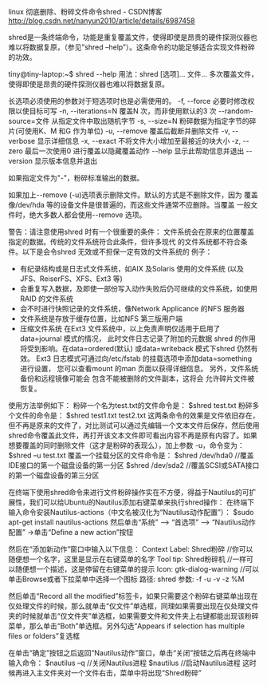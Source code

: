 

linux 彻底删除、粉碎文件命令shred - CSDN博客 
http://blog.csdn.net/nanyun2010/article/details/6987458

shred是一条终端命令，功能是重复覆盖文件，使得即使是昂贵的硬件探测仪器也难以将数据复原，（参见”shred –help”）。这条命令的功能足够适合实现文件粉碎的功效。

 
tiny@tiny-laptop:~$ shred --help
用法：shred [选项]... 文件...
多次覆盖文件，使得即使是昂贵的硬件探测仪器也难以将数据复原。

长选项必须使用的参数对于短选项时也是必需使用的。
  -f, --force 必要时修改权限以使目标可写
  -n, --iterations=N 覆盖N 次，而非使用默认的3 次
      --random-source=文件 从指定文件中取出随机字节
  -s, --size=N 粉碎数据为指定字节的碎片(可使用K、M 和G 作为单位)
  -u, --remove 覆盖后截断并删除文件
  -v, --verbose 显示详细信息
  -x, --exact 不将文件大小增加至最接近的块大小
  -z, --zero 最后一次使用0 进行覆盖以隐藏覆盖动作
      --help 显示此帮助信息并退出
      --version 显示版本信息并退出

如果指定文件为"-"，粉碎标准输出的数据。

如果加上--remove (-u)选项表示删除文件。默认的方式是不删除文件，因为
覆盖像/dev/hda 等的设备文件是很普遍的，而这些文件通常不应删除。当覆盖
一般文件时，绝大多数人都会使用--remove 选项。

警告：请注意使用shred 时有一个很重要的条件：
文件系统会在原来的位置覆盖指定的数据。传统的文件系统符合此条件，但许多现代
的文件系统都不符合条件。以下是会令shred 无效或不担保一定有效的文件系统的
例子：
* 有纪录结构或是日志式文件系统，如AIX 及Solaris 使用的文件系统 (以及
   JFS、ReiserFS、XFS、Ext3 等)
* 会重复写入数据，及即使一部份写入动作失败后仍可继续的文件系统，如使用
   RAID 的文件系统
* 会不时进行快照记录的文件系统，像Network Applicance 的NFS 服务器
* 文件系统是存放于缓存位置，比如NFS 第三版用户端
* 压缩文件系统
在Ext3 文件系统中，以上免责声明仅适用于启用了data=journal 模式的情况，
此时文件日志记录了附加的元数据 shred 的作用将受到影响。在data=ordered(默认)
或data=writeback 模式下shred 仍然有效。
Ext3 日志模式可通过向/etc/fstab 的挂载选项中添加data=something 进行设置，
您可以查看mount 的man 页面以获得详细信息。
另外，文件系统备份和远程镜像可能会
包含不能被删除的文件副本，这将会
允许碎片文件被恢复。
 

使用方法举例如下：
粉碎一个名为test.txt的文件命令是： 
$shred test.txt 
粉碎多个文件的命令是： 
$shred test1.txt test2.txt
这两条命令的效果是文件依旧存在，但不再是原来的文件了，对比测试可以通过先编辑一个文本文件后保存，然后使用shred命令覆盖此文件，再打开该文本文件即可看出内容不再是原有内容了。如果想要覆盖的同时删除文件（这才是粉碎的表现么），加上参数 -u，命令变为： 
$shred –u test.txt
覆盖一个挂载分区的文件命令是： 
$shred /dev/hda0        //覆盖IDE接口的第一个磁盘设备的第一分区 
$shred /dev/sda2        //覆盖SCSI或SATA接口的第一个磁盘设备的第三分区

 
在终端下使用shred命令来进行文件粉碎操作实在不方便，得益于Nautilus的可扩展性，我们可以给Ubuntu的Nautilus添加右键菜单来执行shred操作：
在终端下输入命令安装Nautilus-actions（中文名被汉化为“Nautilus动作配置”）： 
$sudo apt-get install nautilus-actions
然后单击“系统” –> “首选项” –> “Nautilus动作配置” ->单击“Define a new action”按钮
 
然后在“添加新动作”窗口中输入以下信息：
Context Label: Shred粉碎                             //你可以随便想一个名字，这里是显示在右键菜单的名字 
Tool tip: Shred粉碎机                     //一样可以随便想一个描述，这是停留在右键菜单的提示 
Icon: gtk-dialog-warning                   //可以单击Browse或者下拉菜单中选择一个图标 
路径: shred 
参数: -f -u -v -z %M

然后单击“Record all the modified”标签卡，如果只需要这个粉碎右键菜单出现在仅处理文件的时候，那么就单击“仅文件”单选框，同理如果需要出现在仅处理文件夹的时候就单击“仅文件夹”单选框，如果需要文件和文件夹上右键都能出现该粉碎菜单，那么单击“Both”单选框。另外勾选“Appears if selection has multiple files or folders”复选框
 

 
在单击“确定”按钮之后返回“Nautilus动作”窗口，单击“关闭”按钮之后再在终端中输入命令： 
$nautilus –q     //关闭Nautilus进程 
$nautilus         //启动Nautilus进程
这时候再进入主文件夹对一个文件右击，菜单中将出现“Shred粉碎”